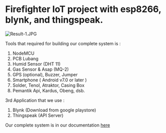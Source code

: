 # Firefighter IoT project with esp8266, blynk, and thingspeak.

![Result-1.JPG](https://github.com/DwikiWitman/AutomatedJill-FireFighterIoT/blob/master/Result-1.JPG)

Tools that required for building our complete system is :
1. NodeMCU
2. PCB Lubang
3. Humid Sensor (DHT 11)
4. Gas Sensor & Asap (MQ-2)
5. GPS (optional), Buzzer, Jumper
6. Smartphone ( Android v7.0 or later )
7. Solder, Tenol, Atraktor, Casing Box
8. Pemantik Api, Kardus, Obeng, dsb.

3rd Application that we use :
1. Blynk (Download from google playstore)
2. Thingspeak (API Server)

Our complete system is in our documentation [here](https://github.com/DwikiWitman/AutomatedJill-FireFighterIoT/blob/master/Documentation/Laporan%20IoT%20Automated%20Jill.pdf)
